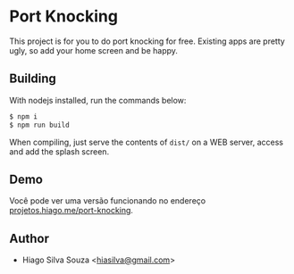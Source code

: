 # Port Knocking
This project is for you to do port knocking for free. Existing apps are pretty ugly, so add your home screen and be happy.

## Building
With nodejs installed, run the commands below:

```bash
$ npm i
$ npm run build
```

When compiling, just serve the contents of `dist/` on a WEB server, access and add the splash screen.

## Demo
Você pode ver uma versão funcionando no endereço [projetos.hiago.me/port-knocking](https://projetos.hiago.me/port-knocking).

## Author
- Hiago Silva Souza <<hiasilva@gmail.com>>
